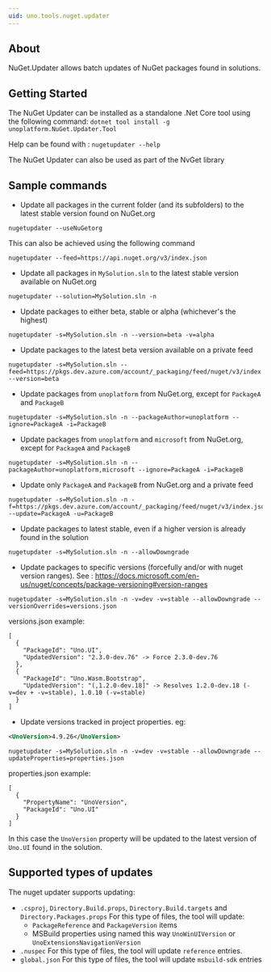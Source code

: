 ```yaml
---
uid: uno.tools.nuget.updater
---
```


## About

NuGet.Updater allows batch updates of NuGet packages found in solutions.

## Getting Started

The NuGet Updater can be installed as a standalone .Net Core tool using the following command:
`dotnet tool install -g unoplatform.NuGet.Updater.Tool`

Help can be found with :
`nugetupdater --help`

The NuGet Updater can also be used as part of the NvGet library

## Sample commands

- Update all packages in the current folder (and its subfolders) to the latest stable version found on NuGet.org
```
nugetupdater --useNuGetorg
```
This can also be achieved using the following command
```
nugetupdater --feed=https://api.nuget.org/v3/index.json
```

- Update all packages in `MySolution.sln` to the latest stable version available on NuGet.org
```
nugetupdater --solution=MySolution.sln -n
```

- Update packages to either beta, stable or alpha (whichever's the highest)
```
nugetupdater -s=MySolution.sln -n --version=beta -v=alpha
```

- Update packages to the latest beta version available on a private feed
```
nugetupdater -s=MySolution.sln --feed=https://pkgs.dev.azure.com/account/_packaging/feed/nuget/v3/index.json|personalaccesstoken --version=beta
```

- Update packages from `unoplatform` from NuGet.org, except for `PackageA` and `PackageB`
```
nugetupdater -s=MySolution.sln -n --packageAuthor=unoplatform --ignore=PackageA -i=PackageB
```

- Update packages from `unoplatform` and `microsoft` from NuGet.org, except for `PackageA` and `PackageB`
```
nugetupdater -s=MySolution.sln -n --packageAuthor=unoplatform,microsoft --ignore=PackageA -i=PackageB
```

- Update only `PackageA` and `PackageB` from NuGet.org and a private feed
```
nugetupdater -s=MySolution.sln -n -f=https://pkgs.dev.azure.com/account/_packaging/feed/nuget/v3/index.json|personalaccesstoken --update=PackageA -u=PackageB
```

- Update packages to latest stable, even if a higher version is already found in the solution
```
nugetupdater -s=MySolution.sln -n --allowDowngrade
```

- Update packages to specific versions (forcefully and/or with nuget version ranges). See : https://docs.microsoft.com/en-us/nuget/concepts/package-versioning#version-ranges
```
nugetupdater -s=MySolution.sln -n -v=dev -v=stable --allowDowngrade --versionOverrides=versions.json
```
versions.json example:
```
[
  {
    "PackageId": "Uno.UI",
    "UpdatedVersion": "2.3.0-dev.76" -> Force 2.3.0-dev.76
  },
  {
    "PackageId": "Uno.Wasm.Bootstrap",
    "UpdatedVersion": "(,1.2.0-dev.18]" -> Resolves 1.2.0-dev.18 (-v=dev + -v=stable), 1.0.10 (-v=stable)
  }
]
```

- Update versions tracked in project properties. eg:
```xml
<UnoVersion>4.9.26</UnoVersion>
```

```
nugetupdater -s=MySolution.sln -n -v=dev -v=stable --allowDowngrade --updateProperties=properties.json
```
properties.json example:
```
[
  {
    "PropertyName": "UnoVersion",
    "PackageId": "Uno.UI"
  }
]
```
In this case the `UnoVersion` property will be updated to the latest version of `Uno.UI` found in the solution.

## Supported types of updates

The nuget updater supports updating:
- `.csproj`, `Directory.Build.props`, `Directory.Build.targets` and `Directory.Packages.props`
    For this type of files, the tool will update:
    - `PackageReference` and `PackageVersion` items
    - MSBuild properties using named this way `UnoWinUIVersion` or `UnoExtensionsNavigationVersion`
- `.nuspec`
  For this type of files, the tool will update `reference` entries.
- `global.json`
  For this type of files, the tool will update `msbuild-sdk` entries
